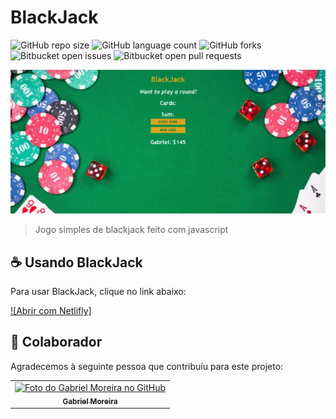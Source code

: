 # BlackJack

![GitHub repo size](https://img.shields.io/github/repo-size/gabomoreira/blackjack?style=for-the-badge)
![GitHub language count](https://img.shields.io/github/languages/count/gabomoreira/blackjack?style=for-the-badge)
![GitHub forks](https://img.shields.io/github/forks/gabomoreira/blackjack?style=for-the-badge)
![Bitbucket open issues](https://img.shields.io/bitbucket/issues/gabomoreira/blackjack?style=for-the-badge)
![Bitbucket open pull requests](https://img.shields.io/bitbucket/pr-raw/gabomoreira/blackjack?style=for-the-badge)

<img src="blackjack.png" alt="blackjack">

> Jogo simples de blackjack feito com javascript 

## ☕ Usando BlackJack

Para usar BlackJack, clique no link abaixo:

[![Abrir com Netlifly]](https://condescending-hypatia-2dff79.netlify.app/)

## 🤝 Colaborador

Agradecemos à seguinte pessoa que contribuíu para este projeto:

<table>
  <tr>
    <td align="center">
      <a href="https://github.com/gabomoreira">
        <img src="https://github.com/gabomoreira.png" width="100px;" alt="Foto do Gabriel Moreira no GitHub"/><br>
        <sub>
          <b>Gabriel Moreira</b>
        </sub>
      </a>
    </td>
  </tr>
</table>
